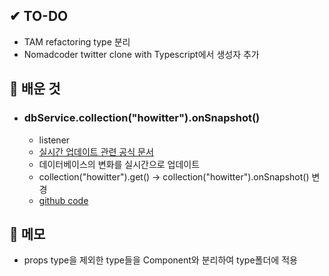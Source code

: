 ## ✔ TO-DO

- TAM refactoring type 분리
- Nomadcoder twitter clone with Typescript에서 생성자 추가

## 💾 배운 것

- ### dbService.collection("howitter").onSnapshot()
  - listener
  - [실시간 업데이트 관련 공식 문서](https://firebase.google.cn/docs/firestore/query-data/listen?hl=ko)
  - 데이터베이스의 변화를 실시간으로 업데이트
  - collection("howitter").get() -> collection("howitter").onSnapshot() 변경
  - [github code](https://github.com/lhk3337/howitter/commit/157de3d8704c92a32d8cc2bbb68e202724f6b90e)

## 📝 메모

- props type을 제외한 type들을 Component와 분리하여 type폴더에 적용
